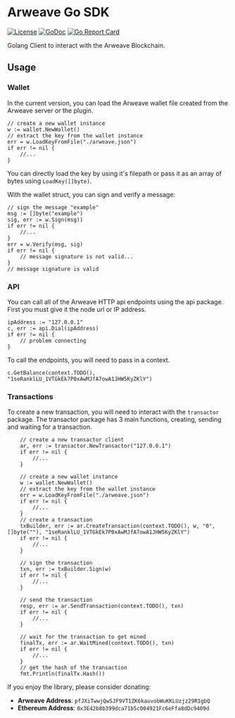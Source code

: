 # Arweave Go SDK


[![License](http://img.shields.io/badge/license-MIT-blue.svg)](https://github.com/Dev43/arweave-go/blob/master/LICENSE.md)
[![GoDoc](https://godoc.org/github.com/golang/gddo?status.svg)](https://godoc.org/github.com/Dev43/arweave-go)
[![Go Report Card](https://goreportcard.com/badge/github.com/Dev43/arweave-go)](https://goreportcard.com/report/github.com/Dev43/arweave-go)

Golang Client to interact with the Arweave Blockchain.

## Usage

### Wallet

In the current version, you can load the Arweave wallet file created from the Arweave server or the plugin.

```golang
// create a new wallet instance
w := wallet.NewWallet()
// extract the key from the wallet instance
err = w.LoadKeyFromFile("./arweave.json")
if err != nil {
	//...
}
```

You can directly load the key by using it's filepath or pass it as an array of bytes using `LoadKey([]byte)`.

With the wallet struct, you can sign and verify a message:

```golang
// sign the message "example"
msg := []byte("example")
sig, err := w.Sign(msg))
if err != nil {
	//...
}
err = w.Verify(msg, sig)
if err != nil {
	// message signature is not valid...
}
// message signature is valid
```

### API

You can call all of the Arweave HTTP api endpoints using the api package. First you must give it the node url or IP address.

```golang
ipAddress := "127.0.0.1"
c, err := api.Dial(ipAddress)
if err != nil {
	// problem connecting
}
```

To call the endpoints, you will need to pass in a context.

```golang
c.GetBalance(context.TODO(), "1seRanklLU_1VTGkEk7P0xAwMJfA7owA1JHW5KyZKlY")
```

### Transactions

To create a new transaction, you will need to interact with the `transactor` package. The transactor package has 3 main functions, creating, sending and waiting for a transaction.

```golang
	// create a new transactor client
	ar, err := transactor.NewTransactor("127.0.0.1")
	if err != nil {
		//...
	}

	// create a new wallet instance
	w := wallet.NewWallet()
	// extract the key from the wallet instance
	err = w.LoadKeyFromFile("./arweave.json")
	if err != nil {
		//...
	}
	// create a transaction
	txBuilder, err := ar.CreateTransaction(context.TODO(), w, "0", []byte(""), "1seRanklLU_1VTGkEk7P0xAwMJfA7owA1JHW5KyZKlY")
	if err != nil {
		//...
	}
	
	// sign the transaction
	txn, err := txBuilder.Sign(w)
	if err != nil {
		//...
	}

	// send the transaction
	resp, err := ar.SendTransaction(context.TODO(), txn)
	if err != nil {
		//...
	}

	// wait for the transaction to get mined
	finalTx, err := ar.WaitMined(context.TODO(), txn)
	if err != nil {
		//...
	}
	// get the hash of the transaction
	fmt.Println(finalTx.Hash())
```


If you enjoy the library, please consider donating:

- **Arweave Address**: `pfJXiTwwjQwSJF9VT1ZK6kauvobWuKKLUzjz29R1gbQ`
- **Ethereum Address**: `0x3E42b8b399dca71b5c004921Fc6eFfa8dDc9409d`